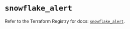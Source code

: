 # `snowflake_alert`

Refer to the Terraform Registry for docs: [`snowflake_alert`](https://registry.terraform.io/providers/snowflakedb/snowflake/2.7.0/docs/resources/alert).
